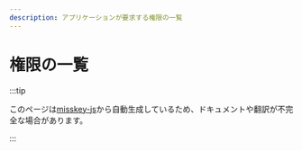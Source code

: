 ```yaml
---
description: アプリケーションが要求する権限の一覧
---
```


# 権限の一覧

:::tip

このページは[misskey-js](https://github.com/misskey-dev/misskey/tree/develop/packages/misskey-js)から自動生成しているため、ドキュメントや翻訳が不完全な場合があります。

:::

<ApiPermissions></ApiPermissions>
